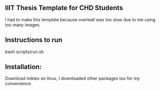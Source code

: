 ## IIIT Thesis Template for CHD Students
I had to make this template because overleaf was too slow due to me using too many images. 

## Instructions to run
bash scripts/run.sh

## Installation:
Download miktex on linux, I downloaded other packages too for my convenience.

